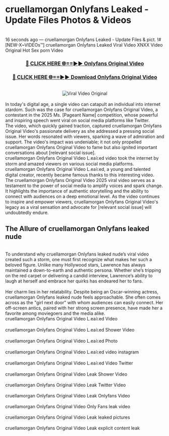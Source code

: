 # cruellamorgan Onlyfans Leaked - Update Files Photos & Videos 
<br>
16 seconds ago — cruellamorgan Onlyfans Leaked - Update Files & pict. !#[NEW-X~VIDEOs™] cruellamorgan Onlyfans Leaked Viral Video XNXX Video Original Hot Sex porn Video
<br>
<div align="center">
<h3><a href="http://freeplayer.one?title=cruellamorgan&ref=25OR" rel="nofollow">🔴 CLICK HERE 🌐==►► Onlyfans Original Video</a></h3>
<h3><a href="http://freeplayer.one?title=cruellamorgan&ref=25OR" rel="nofollow">🔴 CLICK HERE 🌐==►► Download Onlyfans Original Video</a></h3>
<br>
<a href="http://freeplayer.one?title=cruellamorgan&ref=25OR" rel="nofollow" data-target="animated-image.originalLink"><img src="https://i.ibb.co.com/xMMVF88/686577567.gif" alt="Viral Video Original" style="max-width: 100%; display: inline-block;" data-target="animated-image.originalImage"></a>
</div>
<br>
In today's digital age, a single video can catapult an individual into internet stardom. Such was the case for cruellamorgan Onlyfans Original Video, a contestant in the 2025 Ms. [Pageant Name] competition, whose powerful and inspiring speech went viral on social media platforms like Twitter.
<br>
The video, which quickly gained traction, captured cruellamorgan Onlyfans Original Video's passionate delivery as she addressed a pressing social issue. Her words resonated with viewers, sparking a wave of admiration and support. The video's impact was undeniable; it not only propelled cruellamorgan Onlyfans Original Video to fame but also ignited important conversations about [relevant social issue].
<br>
cruellamorgan Onlyfans Original Video L.ea𝚔ed video took the internet by storm and amazed viewers on various social media platforms. cruellamorgan Onlyfans Original Video L.ea𝚔ed, a young and talented digital creator, recently became famous thanks to this interesting video.
<br>
The cruellamorgan Onlyfans Original Video 2025 viral video serves as a testament to the power of social media to amplify voices and spark change. It highlights the importance of authentic storytelling and the ability to connect with audiences on a deep emotional level. As the video continues to inspire and empower viewers, cruellamorgan Onlyfans Original Video's legacy as a viral sensation and advocate for [relevant social issue] will undoubtedly endure.
<br>
<h2>The Allure of cruellamorgan Onlyfans leaked nude</h2>
<br>
To understand why cruellamorgan Onlyfans leaked nude’s viral video created such a storm, one must first recognize what makes her such a beloved figure. Unlike many Hollywood stars, Lawrence has always maintained a down-to-earth and authentic persona. Whether she’s tripping on the red carpet or delivering a candid interview, Lawrence’s ability to laugh at herself and embrace her quirks has endeared her to fans.
<br><br>
Her charm lies in her relatability. Despite being an Oscar-winning actress, cruellamorgan Onlyfans leaked nude feels approachable. She often comes across as the "girl next door" with whom audiences can easily connect. Her off-screen antics, paired with her strong screen presence, have made her a favorite among moviegoers and the media alike.
<br>
cruellamorgan Onlyfans Original Video L.ea𝚔ed Video
<br><br>
cruellamorgan Onlyfans Original Video L.ea𝚔ed Shower Video
<br><br>
cruellamorgan Onlyfans Original Video L.ea𝚔ed Photo
<br><br>
cruellamorgan Onlyfans Original Video L.ea𝚔ed video instagram
<br><br>
cruellamorgan Onlyfans Original Video L.ea𝚔ed Video Twitter
<br><br>
cruellamorgan Onlyfans Original Video Leak Shower Video
<br><br>
cruellamorgan Onlyfans Original Video Leak Twitter Video
<br><br>
cruellamorgan Onlyfans Original Video Leak Onlyfans Video
<br><br>
cruellamorgan Onlyfans Original Video Only Fans leak video
<br><br>
cruellamorgan Onlyfans Original Video Leak leaked pictures
<br><br>
cruellamorgan Onlyfans Original Video Leak explicit content leak